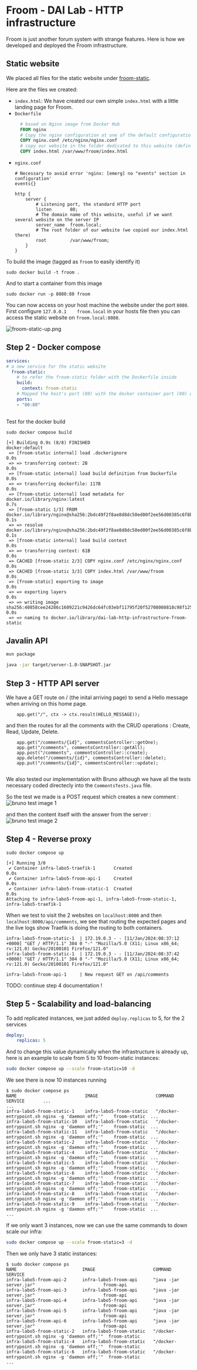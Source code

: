 # Froom - DAI Lab - HTTP infrastructure

Froom is just another forum system with strange features. Here is how we developed and deployed the Froom infrastructure.

## Static website
We placed all files for the static website under [froom-static](froom-static/).

Here are the files we created:
- `index.html`: We have created our own simple `index.html` with a little landing page for Froom.
- `Dockerfile`
  ```dockerfile
	# based on Nginx image from Docker Hub
	FROM nginx 
	# Copy the nginx configuration at one of the default configuration place
	COPY nginx.conf /etc/nginx/nginx.conf 
	# copy our website in the folder dedicated to this website (defined in nginx.conf)
	COPY index.html /var/www/froom/index.html 
  ```
- `nginx.conf`
	```nginx 
	# Necessary to avoid error 'nginx: [emerg] no "events" section in configuration'
	events{}	

	http {
		server {
			# Listening port, the standard HTTP port
			listen       80;
			# The domain name of this website, useful if we want several website on the server IP
			server_name  froom.local;
			# The root folder of our website (we copied our index.html there)
			root         /var/www/froom;
		}
	}
	```

To build the image (tagged as `froom` to easily identify it)
```
sudo docker build -t froom .
```
And to start a container from this image
```
sudo docker run -p 8080:80 froom
```

You can now access on your host machine the website under the port `8080`. First configure `127.0.0.1	 froom.local` in your hosts file then you can access the static website on `froom.local:8080`.

![froom-static-up.png](imgs/froom-static-up.png)

## Step 2 - Docker compose 

```yml
services:
# a new service for the static website
  froom-static:
    # to refer the froom-static folder with the Dockerfile inside
    build: 
      context: froom-static
    # Mapped the host's port (80) with the docker container port (80) used by nginx
    ports:
    - "80:80"
    
```

Test for the docker build

```
sudo docker compose build
```
```
[+] Building 0.9s (8/8) FINISHED                                                                                                                                                  docker:default
 => [froom-static internal] load .dockerignore                                                                                                                                              0.0s
 => => transferring context: 2B                                                                                                                                                             0.0s
 => [froom-static internal] load build definition from Dockerfile                                                                                                                           0.0s
 => => transferring dockerfile: 117B                                                                                                                                                        0.0s
 => [froom-static internal] load metadata for docker.io/library/nginx:latest                                                                                                                0.7s
 => [froom-static 1/3] FROM docker.io/library/nginx@sha256:2bdc49f2f8ae8d8dc50ed00f2ee56d00385c6f8bc8a8b320d0a294d9e3b49026                                                                 0.1s
 => => resolve docker.io/library/nginx@sha256:2bdc49f2f8ae8d8dc50ed00f2ee56d00385c6f8bc8a8b320d0a294d9e3b49026                                                                              0.1s
 => [froom-static internal] load build context                                                                                                                                              0.0s
 => => transferring context: 61B                                                                                                                                                            0.0s
 => CACHED [froom-static 2/3] COPY nginx.conf /etc/nginx/nginx.conf                                                                                                                         0.0s
 => CACHED [froom-static 3/3] COPY index.html /var/www/froom                                                                                                                                0.0s
 => [froom-static] exporting to image                                                                                                                                                       0.0s
 => => exporting layers                                                                                                                                                                     0.0s
 => => writing image sha256:40858cee24286c1609221c9426dc64fc03ebf11795f20f52708008818c98f125                                                                                                0.0s
 => => naming to docker.io/library/dai-lab-http-infrastructure-froom-static 
```

## Javalin API

```sh
mvn package
```

```sh
java -jar target/server-1.0-SNAPSHOT.jar
```

## Step 3 - HTTP API server

We have a GET route on / (the inital arriving page) to send a Hello message when arriving on this home page.
```
	app.get("/", ctx -> ctx.result(HELLO_MESSAGE));

```
and then the routes for all the comments with the CRUD operations : Create, Read, Update, Delete.

```
	app.get("/comments/{id}", commentsController::getOne);
	app.get("/comments", commentsController::getAll);
	app.post("/comments", commentsController::create);
	app.delete("/comments/{id}", commentsController::delete);
	app.put("/comments/{id}", commentsController::update);
	
```

We also tested our implementation with Bruno although we have all the tests necessary coded directecly into the `CommentsTests.java` file.

So the test we made is a POST request which creates a new comment :
![bruno test image 1](/imgs/bruno1.png)

and then the content itself with the answer from the server :
![bruno test image 2](/imgs/bruno2.png)

## Step 4 - Reverse proxy
```
sudo docker compose up
```

```
[+] Running 3/0
 ✔ Container infra-labo5-traefik-1       Created                                                                                                                                   0.0s 
 ✔ Container infra-labo5-froom-api-1     Created                                                                                                                                   0.0s 
 ✔ Container infra-labo5-froom-static-1  Created                                                                                                                                   0.0s 
Attaching to infra-labo5-froom-api-1, infra-labo5-froom-static-1, infra-labo5-traefik-1
```

When we test to visit the 2 websites on `localhost:8000` and then `localhost:8000/api/comments`, we see that routing the expected pages and the live logs show Traefik is doing the routing to both containers.

```
infra-labo5-froom-static-1  | 172.19.0.3 - - [11/Jan/2024:08:37:12 +0000] "GET / HTTP/1.1" 304 0 "-" "Mozilla/5.0 (X11; Linux x86_64; rv:121.0) Gecko/20100101 Firefox/121.0"
infra-labo5-froom-static-1  | 172.19.0.3 - - [11/Jan/2024:08:37:42 +0000] "GET / HTTP/1.1" 304 0 "-" "Mozilla/5.0 (X11; Linux x86_64; rv:121.0) Gecko/20100101 Firefox/121.0"

infra-labo5-froom-api-1     | New request GET on /api/comments
```

TODO: continue step 4 documentation !

## Step 5 - Scalability and load-balancing
To add replicated instances, we just added `deploy.replicas` to 5, for the 2 services
```yaml
deploy:
    replicas: 5
```

And to change this value dynamically when the infrastructure is already up, here is an example to scale from 5 to 10 froom-static instances:
```sh
sudo docker compose up --scale froom-static=10 -d
```

We see there is now 10 instances running

```
$ sudo docker compose ps
NAME                          IMAGE                      COMMAND                                           SERVICE       ...
...
infra-labo5-froom-static-1    infra-labo5-froom-static   "/docker-entrypoint.sh nginx -g 'daemon off;'"    froom-static  ...
infra-labo5-froom-static-10   infra-labo5-froom-static   "/docker-entrypoint.sh nginx -g 'daemon off;'"    froom-static  ...
infra-labo5-froom-static-11   infra-labo5-froom-static   "/docker-entrypoint.sh nginx -g 'daemon off;'"    froom-static  ...
infra-labo5-froom-static-2    infra-labo5-froom-static   "/docker-entrypoint.sh nginx -g 'daemon off;'"    froom-static  ...
infra-labo5-froom-static-4    infra-labo5-froom-static   "/docker-entrypoint.sh nginx -g 'daemon off;'"    froom-static  ...
infra-labo5-froom-static-5    infra-labo5-froom-static   "/docker-entrypoint.sh nginx -g 'daemon off;'"    froom-static  ...
infra-labo5-froom-static-6    infra-labo5-froom-static   "/docker-entrypoint.sh nginx -g 'daemon off;'"    froom-static  ...
infra-labo5-froom-static-7    infra-labo5-froom-static   "/docker-entrypoint.sh nginx -g 'daemon off;'"    froom-static  ...
infra-labo5-froom-static-8    infra-labo5-froom-static   "/docker-entrypoint.sh nginx -g 'daemon off;'"    froom-static  ...
infra-labo5-froom-static-9    infra-labo5-froom-static   "/docker-entrypoint.sh nginx -g 'daemon off;'"    froom-static  ...
...
```

If we only want 3 instances, now we can use the same commands to down scale our infra:
```sh
sudo docker compose up --scale froom-static=3 -d
```

Then we only have 3 static instances:
```
$ sudo docker compose ps
NAME                         IMAGE                      COMMAND                                         SERVICE     
infra-labo5-froom-api-2      infra-labo5-froom-api      "java -jar server.jar"                          froom-api   
infra-labo5-froom-api-3      infra-labo5-froom-api      "java -jar server.jar"                          froom-api   
infra-labo5-froom-api-4      infra-labo5-froom-api      "java -jar server.jar"                          froom-api   
infra-labo5-froom-api-5      infra-labo5-froom-api      "java -jar server.jar"                          froom-api   
infra-labo5-froom-api-6      infra-labo5-froom-api      "java -jar server.jar"                          froom-api   
infra-labo5-froom-static-2   infra-labo5-froom-static   "/docker-entrypoint.sh nginx -g 'daemon off;'"  froom-static
infra-labo5-froom-static-4   infra-labo5-froom-static   "/docker-entrypoint.sh nginx -g 'daemon off;'"  froom-static
infra-labo5-froom-static-6   infra-labo5-froom-static   "/docker-entrypoint.sh nginx -g 'daemon off;'"  froom-static
...
```
